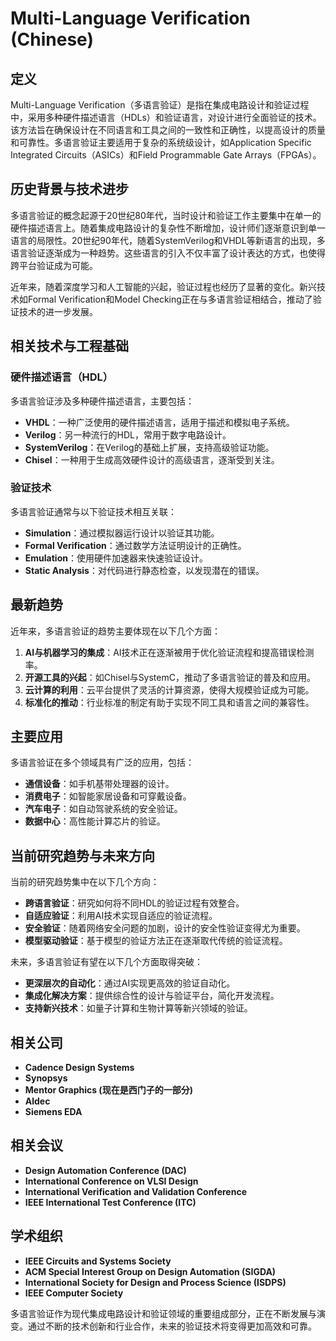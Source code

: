 # Multi-Language Verification (Chinese)

## 定义

Multi-Language Verification（多语言验证）是指在集成电路设计和验证过程中，采用多种硬件描述语言（HDLs）和验证语言，对设计进行全面验证的技术。该方法旨在确保设计在不同语言和工具之间的一致性和正确性，以提高设计的质量和可靠性。多语言验证主要适用于复杂的系统级设计，如Application Specific Integrated Circuits（ASICs）和Field Programmable Gate Arrays（FPGAs）。

## 历史背景与技术进步

多语言验证的概念起源于20世纪80年代，当时设计和验证工作主要集中在单一的硬件描述语言上。随着集成电路设计的复杂性不断增加，设计师们逐渐意识到单一语言的局限性。20世纪90年代，随着SystemVerilog和VHDL等新语言的出现，多语言验证逐渐成为一种趋势。这些语言的引入不仅丰富了设计表达的方式，也使得跨平台验证成为可能。

近年来，随着深度学习和人工智能的兴起，验证过程也经历了显著的变化。新兴技术如Formal Verification和Model Checking正在与多语言验证相结合，推动了验证技术的进一步发展。

## 相关技术与工程基础

### 硬件描述语言（HDL）

多语言验证涉及多种硬件描述语言，主要包括：

- **VHDL**：一种广泛使用的硬件描述语言，适用于描述和模拟电子系统。
- **Verilog**：另一种流行的HDL，常用于数字电路设计。
- **SystemVerilog**：在Verilog的基础上扩展，支持高级验证功能。
- **Chisel**：一种用于生成高效硬件设计的高级语言，逐渐受到关注。

### 验证技术

多语言验证通常与以下验证技术相互关联：

- **Simulation**：通过模拟器运行设计以验证其功能。
- **Formal Verification**：通过数学方法证明设计的正确性。
- **Emulation**：使用硬件加速器来快速验证设计。
- **Static Analysis**：对代码进行静态检查，以发现潜在的错误。

## 最新趋势

近年来，多语言验证的趋势主要体现在以下几个方面：

1. **AI与机器学习的集成**：AI技术正在逐渐被用于优化验证流程和提高错误检测率。
2. **开源工具的兴起**：如Chisel与SystemC，推动了多语言验证的普及和应用。
3. **云计算的利用**：云平台提供了灵活的计算资源，使得大规模验证成为可能。
4. **标准化的推动**：行业标准的制定有助于实现不同工具和语言之间的兼容性。

## 主要应用

多语言验证在多个领域具有广泛的应用，包括：

- **通信设备**：如手机基带处理器的设计。
- **消费电子**：如智能家居设备和可穿戴设备。
- **汽车电子**：如自动驾驶系统的安全验证。
- **数据中心**：高性能计算芯片的验证。

## 当前研究趋势与未来方向

当前的研究趋势集中在以下几个方向：

- **跨语言验证**：研究如何将不同HDL的验证过程有效整合。
- **自适应验证**：利用AI技术实现自适应的验证流程。
- **安全验证**：随着网络安全问题的加剧，设计的安全性验证变得尤为重要。
- **模型驱动验证**：基于模型的验证方法正在逐渐取代传统的验证流程。

未来，多语言验证有望在以下几个方面取得突破：

- **更深层次的自动化**：通过AI实现更高效的验证自动化。
- **集成化解决方案**：提供综合性的设计与验证平台，简化开发流程。
- **支持新兴技术**：如量子计算和生物计算等新兴领域的验证。

## 相关公司

- **Cadence Design Systems**
- **Synopsys**
- **Mentor Graphics (现在是西门子的一部分)**
- **Aldec**
- **Siemens EDA**

## 相关会议

- **Design Automation Conference (DAC)**
- **International Conference on VLSI Design**
- **International Verification and Validation Conference**
- **IEEE International Test Conference (ITC)**

## 学术组织

- **IEEE Circuits and Systems Society**
- **ACM Special Interest Group on Design Automation (SIGDA)**
- **International Society for Design and Process Science (ISDPS)**
- **IEEE Computer Society**

多语言验证作为现代集成电路设计和验证领域的重要组成部分，正在不断发展与演变。通过不断的技术创新和行业合作，未来的验证技术将变得更加高效和可靠。